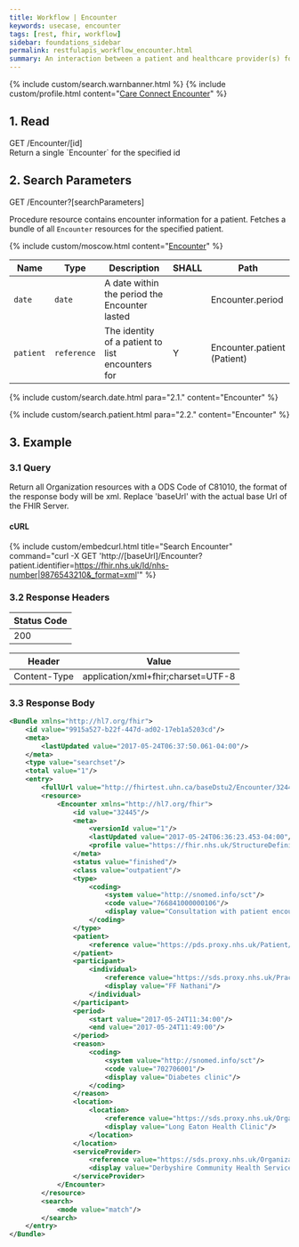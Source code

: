 ```yaml
---
title: Workflow | Encounter
keywords: usecase, encounter
tags: [rest, fhir, workflow]
sidebar: foundations_sidebar
permalink: restfulapis_workflow_encounter.html
summary: An interaction between a patient and healthcare provider(s) for the purpose of providing healthcare service(s) or assessing the health status of a patient.
---
```

{% include custom/search.warnbanner.html %}
{% include custom/profile.html content="[Care Connect Encounter](http://www.interopen.org/candidate-profiles/care-connect/CareConnect-Encounter-1.html)" %}

## 1. Read ##

<div markdown="span" class="alert alert-success" role="alert">
GET /Encounter/[id]</div>
Return a single `Encounter` for the specified id

## 2. Search Parameters ##

<div markdown="span" class="alert alert-success" role="alert">
GET /Encounter?[searchParameters]</div>

Procedure resource contains encounter information for a patient. Fetches a bundle of all `Encounter` resources for the specified patient.

{% include custom/moscow.html content="[Encounter](https://www.hl7.org/fhir/DSTU2/encounter.html#search)" %}

| Name | Type | Description | SHALL | Path |
|------|------|-------------|-------|------|
| `date` | `date` | A date within the period the Encounter lasted | | Encounter.period |
| `patient` | `reference` | The identity of a patient to list encounters for | Y | Encounter.patient <br>(Patient) |

{% include custom/search.date.html para="2.1." content="Encounter" %}

{% include custom/search.patient.html para="2.2." content="Encounter" %}

## 3. Example ##

### 3.1 Query ###
Return all Organization resources with a ODS Code of C81010, the format of the response body will be xml. Replace 'baseUrl' with the actual base Url of the FHIR Server.

#### cURL ####

{% include custom/embedcurl.html title="Search Encounter" command="curl -X GET  'http://[baseUrl]/Encounter?patient.identifier=https://fhir.nhs.uk/Id/nhs-number|9876543210&_format=xml'" %}

### 3.2 Response Headers ###

| Status Code |
|----------------|
|200 |

| Header | Value |
|-----------------|---------|
| Content-Type  | application/xml+fhir;charset=UTF-8 |

### 3.3 Response Body ###

```xml
<Bundle xmlns="http://hl7.org/fhir">
    <id value="9915a527-b22f-447d-ad02-17eb1a5203cd"/>
    <meta>
        <lastUpdated value="2017-05-24T06:37:50.061-04:00"/>
    </meta>
    <type value="searchset"/>
    <total value="1"/>
    <entry>
        <fullUrl value="http://fhirtest.uhn.ca/baseDstu2/Encounter/32445"/>
        <resource>
            <Encounter xmlns="http://hl7.org/fhir">
                <id value="32445"/>
                <meta>
                    <versionId value="1"/>
                    <lastUpdated value="2017-05-24T06:36:23.453-04:00"/>
                    <profile value="https://fhir.nhs.uk/StructureDefinition/CareConnect-Encounter-1"/>
                </meta>
                <status value="finished"/>
                <class value="outpatient"/>
                <type>
                    <coding>
                        <system value="http://snomed.info/sct"/>
                        <code value="766841000000106"/>
                        <display value="Consultation with patient encounter type (record artifact)"/>
                    </coding>
                </type>
                <patient>
                    <reference value="https://pds.proxy.nhs.uk/Patient/9876543210"/>
                </patient>
                <participant>
                    <individual>
                        <reference value="https://sds.proxy.nhs.uk/Practitioner/C5206458"/>
                        <display value="FF Nathani"/>
                    </individual>
                </participant>
                <period>
                    <start value="2017-05-24T11:34:00"/>
                    <end value="2017-05-24T11:49:00"/>
                </period>
                <reason>
                    <coding>
                        <system value="http://snomed.info/sct"/>
                        <code value="702706001"/>
                        <display value="Diabetes clinic"/>
                    </coding>
                </reason>
                <location>
                    <location>
                        <reference value="https://sds.proxy.nhs.uk/Organization/Location/RY8RK"/>
                        <display value="Long Eaton Health Clinic"/>
                    </location>
                </location>
                <serviceProvider>
                    <reference value="https://sds.proxy.nhs.uk/Organization/Organization/RY8"/>
                    <display value="Derbyshire Community Health Services NHS Foundation Trust"/>
                </serviceProvider>
            </Encounter>
        </resource>
        <search>
            <mode value="match"/>
        </search>
    </entry>
</Bundle>
```
